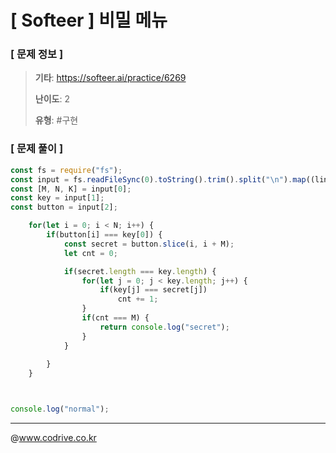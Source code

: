 # [ Softeer ] 비밀 메뉴

### [ 문제 정보 ]
> **기타**: https://softeer.ai/practice/6269
> 
> **난이도**: 2
>
> **유형**: #구현


### [ 문제 풀이 ]
```JavaScript
const fs = require("fs");
const input = fs.readFileSync(0).toString().trim().split("\n").map((line) => line.split(" ").map(Number));
const [M, N, K] = input[0];
const key = input[1];
const button = input[2];

    for(let i = 0; i < N; i++) {
        if(button[i] === key[0]) {
            const secret = button.slice(i, i + M);
            let cnt = 0;

            if(secret.length === key.length) {
                for(let j = 0; j < key.length; j++) {
                    if(key[j] === secret[j])
                        cnt += 1;
                }
                if(cnt === M) {                
                    return console.log("secret");
                }
            }
            
        }
    }



console.log("normal");
```


---
@www.codrive.co.kr